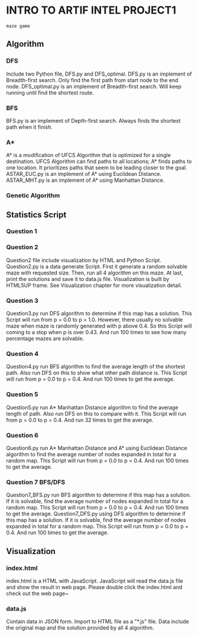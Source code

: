 # INTRO TO ARTIF INTEL PROJECT1
    maze game
## Algorithm
### DFS
Include two Python file, DFS.py and DFS_optimal.
DFS.py is an implement of Breadth-first search. Only find the first path from start node to the end node.
DFS_optimal.py is an implement of Breadth-first search. Will keep running until find the shortest route.
### BFS
BFS.py is an implement of Depth-first search. Always finds the shortest path when it finish.
### A*
A* is a modification of UFCS Algorithm that is optimized for a single destination.
UFCS Algorithm can find paths to all locations; A* finds paths to one location.
It prioritizes paths that seem to be leading closer to the goal.
ASTAR_EUC.py is an implement of A* using Euclidean Distance.
ASTAR_MHT.py is an implement of A* using Manhattan Distance.
### Genetic Algorithm

## Statistics Script
### Question 1

### Question 2
Question2 file include visualization by HTML and Python Script.
Question2.py is a data generate Script.
First it generate a random solvable maze with requested size.
Then, run all 4 algorithm on this maze.
At last, print the solutions and save it to data.js file.
Visualization is built by HTML5UP frame.
See Visualization chapter for more visualization detail.
### Question 3
Question3.py run DFS algorithm to determine if this map has a solution.
This Script will run from p = 0.0 to p = 1.0.
However, there usually no solvable maze when maze is randomly generated with p above 0.4.
So this Script will coming to a stop when p is over 0.43.
And run 100 times to see how many percentage mazes are solvable.
### Question 4
Question4.py run BFS algorithm to find the average length of the shortest path.
Also run DFS on this to show what other path distance is.
This Script will run from p = 0.0 to p = 0.4.
And run 100 times to  get the average.
### Question 5
Question5.py run A* Manhattan Distance algorithm to find the average length of path.
Also run DFS on this to compare with it.
This Script will run from p = 0.0 to p = 0.4.
And run 32 times to  get the average.
### Question 6
Question6.py run A* Manhattan Distance and A* using Euclidean Distance algorithm to find the average number of nodes expanded in total for a random map.
This Script will run from p = 0.0 to p = 0.4.
And run 100 times to  get the average.
### Question 7 BFS/DFS
Question7_BFS.py run BFS algorithm to determine if this map has a solution.
If it is solvable, find the average number of nodes expanded in total for a random map.
This Script will run from p = 0.0 to p = 0.4.
And run 100 times to  get the average.
Question7_DFS.py using DFS algorithm to determine if this map has a solution.
If it is solvable, find the average number of nodes expanded in total for a random map.
This Script will run from p = 0.0 to p = 0.4.
And run 100 times to  get the average.
## Visualization
### index.html
index.html is a HTML with JavaScript.
JavaScript will read the data.js file and show the result in web page.
Please double click the index.html and check out the web page~
### data.js
Contain data in JSON form. Import to HTML file as a "*.js" file.
Data include the original map and the solution provided by all 4 algorithm.
